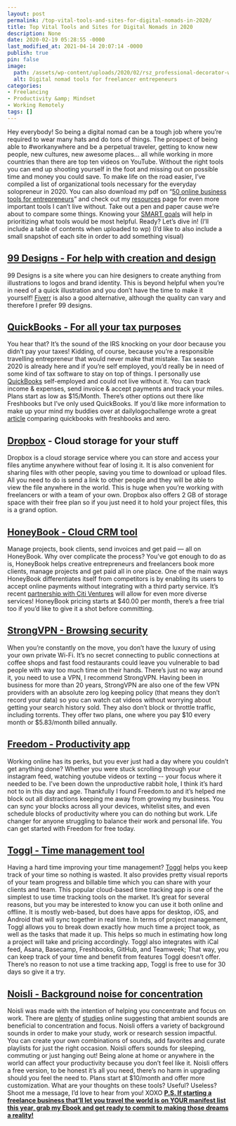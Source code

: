 ```yaml
---
layout: post
permalink: /top-vital-tools-and-sites-for-digital-nomads-in-2020/
title: Top Vital Tools and Sites for Digital Nomads in 2020
description: None
date: 2020-02-19 05:28:55 -0000
last_modified_at: 2021-04-14 20:07:14 -0000
publish: true
pin: false
image:
  path: /assets/wp-content/uploads/2020/02/rsz_professional-decorator-working-at-desk-p27a4fa-e1582084419270.jpg
  alt: Digital nomad tools for freelancer entrepeneurs
categories:
- Freelancing
- Productivity &amp; Mindset
- Working Remotely
tags: []
---
```

Hey everybody! So being a digital nomad can be a tough job where you’re required to wear many hats and do tons of things. The prospect of being able to #workanywhere and be a perpetual traveler, getting to know new people, new cultures, new awesome places… all while working in more countries than there are top ten videos on YouTube.  Without the right tools you can end up shooting yourself in the foot and missing out on possible time and money you could save. To make life on the road easier, I’ve compiled a list of organizational tools necessary for the everyday solopreneur in 2020. You can also download my pdf on “[50 online business tools for entrepreneurs](/assets/wp-content/uploads/2017/08/50-online-business-tools-for-entrepreneurs.pdf)” and check out my [resources](https://katebagoy.com/tools/) page for even more important tools I can’t live without. Take out a pen and paper cause we’re about to compare some things. Knowing your [SMART goals](https://katebagoy.com/smart-goals-starting-a-business/) will help in prioritizing what tools would be most helpful. Ready? Let’s dive in! (I’ll include a table of contents when uploaded to wp) (I’d like to also include a small snapshot of each site in order to add something visual)

## [99 Designs \- For help with creation and design](http://99designs.qvig.net/ODEZQ)

99 Designs is a site where you can hire designers to create anything from illustrations to logos and brand identity. This is beyond helpful when you’re in need of a quick illustration and you don’t have the time to make it yourself! [Fiverr](https://www.fiverr.com/s2/25375955fb) is also a good alternative, although the quality can vary and therefore I prefer 99 designs.

## [QuickBooks \- For all your tax purposes](https://quickbooks.grsm.io/KateBagoy)

You hear that? It’s the sound of the IRS knocking on your door because you didn’t pay your taxes! Kidding, of course, because you’re a responsible travelling entrepreneur that would never make that mistake. Tax season 2020 is already here and if you’re self employed, you’d really be in need of some kind of tax software to stay on top of things.  I personally use [QuickBooks](https://quickbooks.grsm.io/KateBagoy) self-employed and could not live without it.  You can track income & expenses, send invoice & accept payments and track your miles. Plans start as low as $15/Month. There’s other options out there like Freshbooks but I’ve only used QuickBooks. If you’d like more information to make up your mind my buddies over at dailylogochallenge wrote a great [article](https://blog.dailylogochallenge.com/freshbooks-vs-quickbooks-vs-xero/) comparing quickbooks with freshbooks and xero.

## [Dropbox](https://db.tt/zwPVtvRN) \- Cloud storage for your stuff

Dropbox is a cloud storage service where you can store and access your files anytime anywhere without fear of losing it. It is also convenient for sharing files with other people, saving you time to download or upload files. All you need to do is send a link to other people and they will be able to view the file anywhere in the world.  This is huge when you’re working with freelancers or with a team of your own. Dropbox also offers 2 GB of storage space with their free plan so if you just need it to hold your project files, this is a grand option.

## [HoneyBook \- Cloud CRM tool](https://www.honeybook.com/invites?code=kbagoy)

Manage projects, book clients, send invoices and get paid — all on HoneyBook. Why over complicate the process? You’ve got enough to do as is, HoneyBook helps creative entrepreneurs and freelancers book more clients, manage projects and get paid all in one place. One of the main ways HoneyBook differentiates itself from competitors is by enabling its users to accept online payments without integrating with a third party service. It’s recent [partnership with Citi Ventures](https://www.honeybook.com/risingtide/why-adding-citi-ventures) will allow for even more diverse services! HoneyBook pricing starts at $40.00 per month, there’s a free trial too if you’d like to give it a shot before committing.

## [StrongVPN \- Browsing security](https://strongvpn.com/?offer_id=4&aff_id=3504)

When you’re constantly on the move, you don’t have the luxury of using your own private Wi-Fi. It’s no secret connecting to public connections at coffee shops and fast food restaurants could leave you vulnerable to bad people with way too much time on their hands.  There’s just no way around it, you need to use a VPN, I recommend StrongVPN. Having been in business for more than 20 years, StrongVPN are also one of the few VPN providers with an absolute zero log keeping policy (that means they don’t record your data) so you can watch cat videos without worrying about getting your search history sold.  They also don’t block or throttle traffic, including torrents. They offer two plans, one where you pay $10 every month or $5.83/month billed annually.

## [Freedom \- Productivity app](https://freedom.to/?rfsn=609090.1b90b0)

Working online has its perks, but you ever just had a day where you couldn’t get anything done?  Whether you were stuck scrolling through your instagram feed, watching youtube videos or texting -- your focus where it needed to be. I’ve been down the unproductive rabbit hole, I think it’s hard not to in this day and age. Thankfully I found Freedom.to and it’s helped me block out all distractions keeping me away from growing my business.  You can sync your blocks across all your devices, whitelist sites, and even schedule blocks of productivity where you can do nothing but work. Life changer for anyone struggling to balance their work and personal life. You can get started with Freedom for free today.

## [Toggl \- Time management tool](https://toggl.com/)

Having a hard time improving your time management? [Toggl](https://toggl.com/) helps you keep track of your time so nothing is wasted.  It also provides pretty visual reports of your team progress and billable time which you can share with your clients and team. This popular cloud-based time tracking app is one of the simplest to use time tracking tools on the market. It’s great for several reasons, but you may be interested to know you can use it both online and offline. It is mostly web-based, but does have apps for desktop, iOS, and Android that will sync together in real time. In terms of project management, Toggl allows you to break down exactly how much time a project took, as well as the tasks that made it up.  This helps so much in estimating how long a project will take and pricing accordingly. Toggl also integrates with iCal feed, Asana, Basecamp, Freshbooks, GitHub, and Teamweek; That way, you can keep track of your time and benefit from features Toggl doesn’t offer. There’s no reason to not use a time tracking app, Toggl is free to use for 30 days so give it a try.

## [Noisli - Background noise for concentration](https://www.noisli.com/)

Noisli was made with the intention of helping you concentrate and focus on work. There are [plenty](https://www.jstor.org/stable/10.1086/665048?seq=1#metadata_info_tab_contents) of [studies](https://www.interiorsandsources.com/article-details/articleid/22583/title/interface-study-workplace-productivity) online suggesting that ambient sounds are beneficial to concentration and focus. Noisli offers a variety of background sounds in order to make your study, work or research session impactful. You can create your own combinations of sounds, add favorites and curate playlists for just the right occasion. Noisli offers sounds for sleeping, commuting or just hanging out! Being alone at home or anywhere in the world can affect your productivity because you don’t feel like it. Noisli offers a free version, to be honest it’s all you need, there’s no harm in upgrading should you feel the need to. Plans start at $10/month and offer more customization. What are your thoughts on these tools?  Useful?  Useless? Shoot me a message, I’d love to hear from you! XOXO **[P.S. If starting a freelance business that’ll let you travel the world is on YOUR manifest list this year, grab my Ebook and get ready to commit to making those dreams a reality!](https://go.katebagoy.com/ebook)**
